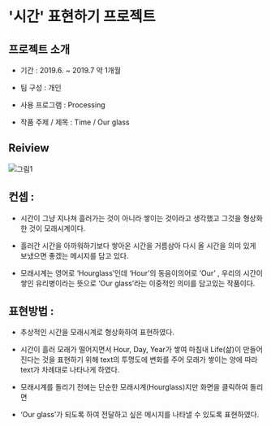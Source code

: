 # '시간' 표현하기 프로젝트

## 프로젝트 소개
* 기간 : 2019.6. ~ 2019.7 약 1개월

* 팀 구성 : 개인

* 사용 프로그램 : Processing

* 작품 주제 / 제목 : Time / Our glass

## Reiview
![그림1](https://user-images.githubusercontent.com/60181129/96371957-7d06c500-119f-11eb-95ec-9ebc8699c782.png)

## 컨셉 :
 
* 시간이 그냥 지나쳐 흘러가는 것이 아니라 쌓이는 것이라고 생각했고 그것을 형상화한 것이 모래시계이다.

* 흘러간 시간을 아까워하기보다 쌓아온 시간을 거름삼아 다시 올 시간을 의미 있게 보냈으면 좋겠는 메시지를 담고 있다.

* 모래시계는 영어로 ‘Hourglass’인데 ‘Hour’의 동음이의어로 ‘Our’ , 우리의 시간이 쌓인 유리병이라는 뜻으로 ‘Our glass’라는 이중적인 의미를 담고있는 작품이다.

## 표현방법 :
* 추상적인 시간을 모래시계로 형상화하여 표현하였다. 

* 시간이 흘러 모래가 떨어지면서 Hour, Day, Year가 쌓여 마침내 Life(삶)이 만들어진다는 것을 표현하기 위해 text의 투명도에 변화를 주어 모래가 쌓이는 양에 따라 text가 차례대로 나타나게 하였다. 

* 모래시계를 돌리기 전에는 단순한 모래시계(Hourglass)지만 화면을 클릭하여 돌리면
* ‘Our glass’가 되도록 하여 전달하고 싶은 메시지를 나타낼 수 있도록 표현하였다.

